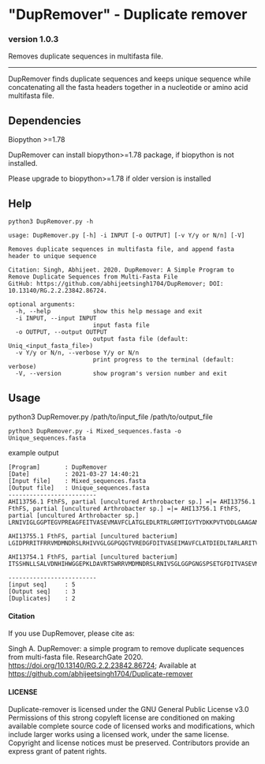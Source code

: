 # "DupRemover" - Duplicate remover
### version 1.0.3
Removes duplicate sequences in multifasta file.

-------------------------

DupRemover finds duplicate sequences and keeps unique sequence while concatenating all the fasta headers together in a nucleotide or amino acid multifasta file.

## Dependencies
Biopython >=1.78

DupRemover can install biopython>=1.78 package, if biopython is not installed.

Please upgrade to biopython>=1.78 if older version is installed

## Help
```
python3 DupRemover.py -h
```
```
usage: DupRemover.py [-h] -i INPUT [-o OUTPUT] [-v Y/y or N/n] [-V]

Removes duplicate sequences in multifasta file, and append fasta header to unique sequence

Citation: Singh, Abhijeet. 2020. DupRemover: A Simple Program to Remove Duplicate Sequences from Multi-Fasta File
GitHub: https://github.com/abhijeetsingh1704/DupRemover; DOI: 10.13140/RG.2.2.23842.86724.

optional arguments:
  -h, --help            show this help message and exit
  -i INPUT, --input INPUT
                        input fasta file
  -o OUTPUT, --output OUTPUT
                        output fasta file (default: Uniq_<input_fasta_file>)
  -v Y/y or N/n, --verbose Y/y or N/n
                        print progress to the terminal (default: verbose)
  -V, --version         show program's version number and exit
```
  

## Usage
python3 DupRemover.py /path/to/input_file  /path/to/output_file
  
  ```
  python3 DupRemover.py -i Mixed_sequences.fasta -o Unique_sequences.fasta
  ```
example output
```
[Program]       : DupRemover
[Date]          : 2021-03-27 14:40:21
[Input file]    : Mixed_sequences.fasta
[Output file]   : Unique_sequences.fasta
-------------------------
AHI13756.1 FthFS, partial [uncultured Arthrobacter sp.] =|= AHI13756.1 FthFS, partial [uncultured Arthrobacter sp.] =|= AHI13756.1 FthFS, partial [uncultured Arthrobacter sp.]
LRNIVIGLGGPTEGVPREAGFEITVASEVMAVFCLATGLEDLRTRLGRMTIGYTYDKKPVTVDDLGAAGAMTTLLKDAIKPNLVQTIGGTPAFIHGGPFANIAHGCNSAIATNTARSLAEVVVTEAGFGADLGAEKFMDIKARYAGCDPSAVVIVATIRALKMHGGVAKDQLKGENVQAVRDGMVNLARHASNVRKFGIHPVIAVNKFATDTADELAVVTEWAAENNIECAVADVWGQGGAGAGDLAAAVLRAIEAPSDFAPLYELEKPVEEKILTVVKEIYGGTEVDYTPAAKRVLEQIHANGWDNLPV

AHI13755.1 FthFS, partial [uncultured bacterium]
LGIDPRRITFRRVMDMNDRSLRHIVVGLGGPGQGTVREDGFDITVASEIMAVFCLATDIEDLTARLARITVGYTWDRRPVTVADLKVEGALALLLKDALKPNLVQTIAGTPALVHGGPFANIAHGCNSVIATTLGRDLADVVVTEAGFGADLGAEKYMDITSRVADVAPDAVVVVATIRALKMHGGVPRERLDEPNLAGLEAGTANLQRHVRNLGKFGFSPVVAINRFTTDTAEEIEWLLHWCSEEGVDAAVADVWAQGGGGPGGDDLAAKVLAALKRNVEFKPLYPLQMGVAEKIRVVVREIYGADDVEFSVPALRRLEEIEANGWDSVPV

AHI13754.1 FthFS, partial [uncultured bacterium]
ITSSHNLLSALVDNHIHWGGEPKLDAVRTSWRRVMDMNDRSLRNIVSGLGGPGNGSPSETGFDITVASEVMAILCLATDAEDLEARLSRIIVGYTREKKAVTAADIKATGAMMALLRDAMLPNLVQTLENNPCLVHGGPFANIAHGCNSVIATRAALKMANYVVTEAGFGADLGAEKFLNIKCRQAGLA

-------------------------
[input seq]     : 5
[Output seq]    : 3
[Duplicates]    : 2
```

#### Citation
If you use DupRemover, please cite as:

Singh A. DupRemover: a simple program to remove duplicate sequences from multi-fasta file. ResearchGate 2020. https://doi.org/10.13140/RG.2.2.23842.86724; Available at https://github.com/abhijeetsingh1704/Duplicate-remover


#### LICENSE
Duplicate-remover is licensed under the
GNU General Public License v3.0
Permissions of this strong copyleft license are conditioned on making available complete source code of licensed works and modifications, which include larger works using a licensed work, under the same license. Copyright and license notices must be preserved. Contributors provide an express grant of patent rights.
